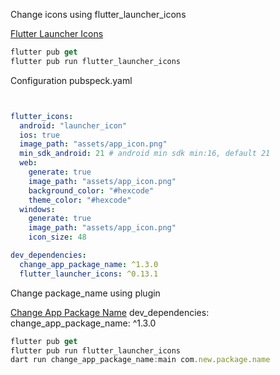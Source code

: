 Change icons using flutter_launcher_icons

[Flutter Launcher Icons](https://pub.dev/packages/flutter_launcher_icons)

```javascript
flutter pub get
flutter pub run flutter_launcher_icons
```

Configuration pubspeck.yaml
```yaml


flutter_icons:
  android: "launcher_icon"
  ios: true
  image_path: "assets/app_icon.png"
  min_sdk_android: 21 # android min sdk min:16, default 21
  web:
    generate: true
    image_path: "assets/app_icon.png"
    background_color: "#hexcode"
    theme_color: "#hexcode"
  windows:
    generate: true
    image_path: "assets/app_icon.png"
    icon_size: 48 

dev_dependencies:
  change_app_package_name: ^1.3.0
  flutter_launcher_icons: ^0.13.1
```

Change package_name using plugin

[Change App Package Name](https://pub.dev/packages/change_app_package_name)
dev_dependencies: 
  change_app_package_name: ^1.3.0

  ```javascript
flutter pub get
flutter pub run flutter_launcher_icons
dart run change_app_package_name:main com.new.package.name

```
